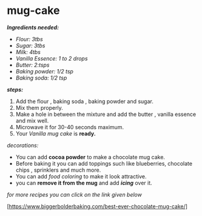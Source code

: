 # mug-cake
***Ingredients needed:***
- *Flour: 3tbs*
- *Sugar: 3tbs*
- *Milk: 4tbs*
- *Vanilla Essence: 1 to 2 drops*
- *Butter: 2:tsps*
- *Baking powder: 1/2 tsp*
- *Baking soda: 1/2 tsp*


**_steps:_**

1. Add the flour , baking soda , baking powder and sugar.
2. Mix them properly.
3. Make a hole in between the mixture and add the butter , vanilla essence and mix well.
4. Microwave it for 30-40 seconds maximum.
5. Your *Vanilla mug cake* is **ready.**

*_decorations:_*

- You can add **cocoa powder** to make a chocolate mug cake.
- Before baking it you can add toppings such like blueberries, chocolate chips , sprinklers and much more.
- You can add *_food coloring_* to make it look attractive.
-  you can **remove it from the mug** and add **_icing_** over it.

_for more recipes you can click on the link given below_


[https://www.biggerbolderbaking.com/best-ever-chocolate-mug-cake/]
